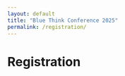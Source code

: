 ```yaml
---
layout: default
title: "Blue Think Conference 2025"
permalink: /registration/
---
```


# Registration